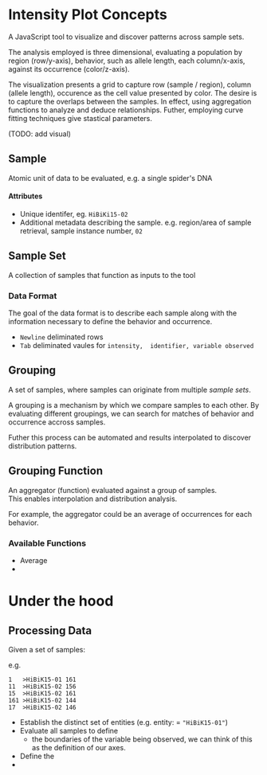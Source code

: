 ﻿# Intensity Plot Concepts

A JavaScript tool to visualize and discover patterns across sample sets.  

The analysis employed is three dimensional, evaluating a population by region (row/y-axis), behavior, such as allele length, each column/x-axis,  against its occurrence (color/z-axis).

The visualization presents a grid to capture row (sample / region), column (allele length), occurence as the cell value presented by color. 
The desire is to capture the overlaps between the samples. In effect, using aggregation functions to analyze and deduce relationships. 
Futher, employing curve fitting techniques give stastical parameters.

(TODO:  add visual)

## Sample
Atomic unit of data to be evaluated, e.g. a single spider's DNA

#### Attributes
* Unique identifer, eg. `HiBiKi15-02`
* Additional metadata describing the sample. e.g. region/area of sample retrieval, sample instance number, `02`

## Sample Set
A collection of samples that function as inputs to the tool

### Data Format
The goal of the data format is to describe each sample along with the information necessary to define the behavior and occurrence. 

* `Newline` deliminated rows
* `Tab` deliminated vaules for 
`intensity,  identifier, variable observed` 

## Grouping
A set of samples, where samples can originate from multiple *sample sets*.

A grouping is a mechanism by which we compare samples to each other.  By evaluating different groupings, we can search for matches of behavior and occurrence accross samples. 

Futher this process can be automated and results interpolated to discover distribution patterns. 

## Grouping Function
An aggregator (function) evaluated against a group of samples.  
This enables interpolation and distribution analysis.

For example, the aggregator could be an average of occurrences for each behavior. 

### Available Functions

* Average
* 


# Under the hood

## Processing Data

Given a set of samples:


e.g.
```
1	>HiBiK15-01	161
11	>HiBiK15-02	156
15	>HiBiK15-02	161
161	>HiBiK15-02	144
17	>HiBiK15-02	146

```

* Establish the distinct set of entities (e.g. entity: = `"HiBiK15-01"`)
* Evaluate all samples to define
  * the boundaries of the variable being observed, we can think of this as the definition of our axes. 
* Define the 
* 


